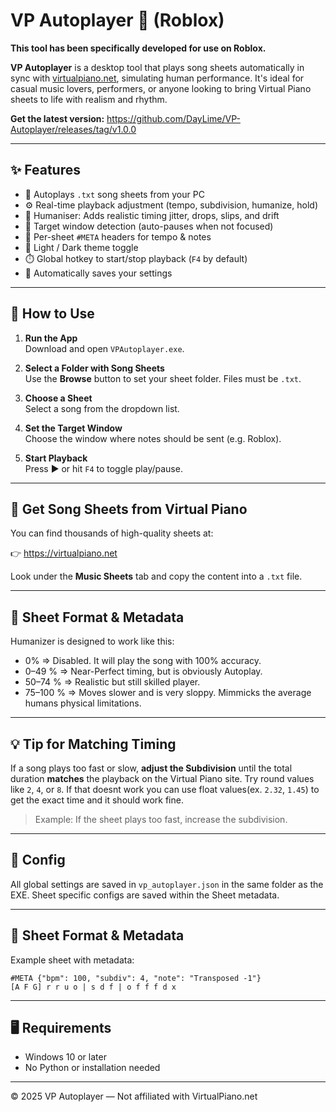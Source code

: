 # VP Autoplayer 🎹 (Roblox)

**This tool has been specifically developed for use on Roblox.**

**VP Autoplayer** is a desktop tool that plays song sheets automatically in sync with [virtualpiano.net](https://virtualpiano.net/), simulating human performance. It's ideal for casual music lovers, performers, or anyone looking to bring Virtual Piano sheets to life with realism and rhythm.

**Get the latest version:** https://github.com/DayLime/VP-Autoplayer/releases/tag/v1.0.0

---

## ✨ Features

- 🎵 Autoplays `.txt` song sheets from your PC
- ⚙️ Real-time playback adjustment (tempo, subdivision, humanize, hold)
- 🧠 Humaniser: Adds realistic timing jitter, drops, slips, and drift
- 🎯 Target window detection (auto-pauses when not focused)
- 🔁 Per-sheet `#META` headers for tempo & notes
- 🌙 Light / Dark theme toggle
- ⏱️ Global hotkey to start/stop playback (`F4` by default)
- 📁 Automatically saves your settings

---

## 🚀 How to Use

1. **Run the App**  
   Download and open `VPAutoplayer.exe`.

2. **Select a Folder with Song Sheets**  
   Use the **Browse** button to set your sheet folder. Files must be `.txt`.

3. **Choose a Sheet**  
   Select a song from the dropdown list.

4. **Set the Target Window**  
   Choose the window where notes should be sent (e.g. Roblox).

5. **Start Playback**  
   Press ▶ or hit `F4` to toggle play/pause.

---

## 🎼 Get Song Sheets from Virtual Piano

You can find thousands of high-quality sheets at:

👉 https://virtualpiano.net

Look under the **Music Sheets** tab and copy the content into a `.txt` file.

---

## 🧠 Sheet Format & Metadata

Humanizer is designed to work like this:
- 0% ⇒ Disabled. It will play the song with 100% accuracy.
- 0–49 %  ⇒ Near-Perfect timing, but is obviously Autoplay.
- 50–74 % ⇒ Realistic but still skilled player.
- 75–100 % ⇒ Moves slower and is very sloppy. Mimmicks the average humans physical limitations.

---

## 💡 Tip for Matching Timing

If a song plays too fast or slow, **adjust the Subdivision** until the total duration **matches** the playback on the Virtual Piano site. Try round values like `2`, `4`, or `8`. If that doesnt work you can use float values(ex. `2.32`, `1.45`) to get the exact time and it should work fine.

> Example: If the sheet plays too fast, increase the subdivision.

---

## 🔧 Config

All global settings are saved in `vp_autoplayer.json` in the same folder as the EXE.
Sheet specific configs are saved within the Sheet metadata.

---

## 📁 Sheet Format & Metadata

Example sheet with metadata:
```
#META {"bpm": 100, "subdiv": 4, "note": "Transposed -1"}
[A F G] r r u o | s d f | o f f f d x
```
---

## 🖥 Requirements

- Windows 10 or later
- No Python or installation needed

---

© 2025 VP Autoplayer — Not affiliated with VirtualPiano.net
